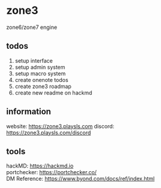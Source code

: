 # zone3
zone6/zone7 engine


## todos
1. setup interface
2. setup admin system
3. setup macro system
4. create onenote todos
5. create zone3 roadmap
6. create new readme on hackmd

## information
website: https://zone3.playsls.com
discord: https://zone3.playsls.com/discord

## tools
hackMD: https://hackmd.io <br/>
portchecker: https://portchecker.co/ <br/>
DM Reference: https://www.byond.com/docs/ref/index.html
